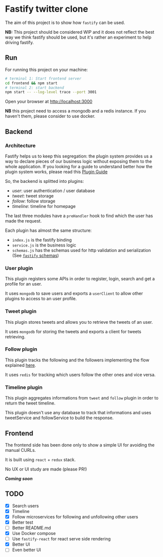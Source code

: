# Fastify twitter clone

The aim of this project is to show how `fastify` can be used.

**NB:** This project should be considered WIP and it does not reflect the best way we think fastify should be used, but it's rather an experiment to help driving fastify.

## Run

For running this project on your machine:
```bash
# terminal 1: Start frontend server
cd frontend && npm start
# terminal 2: start backend
npm start -- --log-level trace --port 3001
```

Open your browser at [http://localhost:3000](http://localhost:3000)

**NB** this project need to access a mongodb and a redis instance. If you haven't them, please consider to use docker.

## Backend

### Architecture

Fastify helps us to keep this segregation: the plugin system provides us a way to declare pieces of our business logic without exposing them to the whole application. If you looking for a guide to understand better how the plugin system works, please read this [Plugin Guide](https://www.fastify.dev/docs/latest/Plugins-Guide/)

So, the backend is splitted into plugins:
- *user*: user authentication / user database
- *tweet*: tweet storage
- *follow*: follow storage
- *timeline*: timeline for homepage

The last three modules have a `preHandler` hook to find which the user has made the request.

Each plugin has almost the same structure:
- `index.js` is the fastify binding
- `service.js` is the business logic
- `schemas.js` has the schemas used for http validation and serialization (See [`fastify` schemas](https://www.fastify.dev/docs/latest/Validation-and-Serialization/))

### User plugin

This plugin registers some APIs in order to register, login, search and get a profile for an user.

It uses `mongodb` to save users and exports a `userClient` to allow other plugins to access to an user profile.

### Tweet plugin

This plugin stores tweets and allows you to retrieve the tweets of an user.

It uses `mongodb` for storing the tweets and exports a client for tweets retrieving.

### Follow plugin

This plugin tracks the following and the followers implementing the flow explained [here](https://redis.io/topics/twitter-clone).

It uses `redis` for tracking which users follow the other ones and vice versa.

### Timeline plugin

This plugin aggregates informations from `tweet` and `follow` plugin in order to return the tweet timeline.

This plugin doesn't use any database to track that informations and uses tweetService and followService to build the response.

## Frontend

The frontend side has been done only to show a simple UI for avoiding the manual CURLs.

It is built using `react` + `redux` stack.

No UX or UI study are made (please PR!)

***Coming soon***

## TODO

- [x] Search users
- [x] Timeline
- [x] Follow microservices for following and unfollowing other users
- [x] Better test
- [ ] Better README.md
- [x] Use Docker compose
- [ ] Use `fastify-react` for react serve side rendering
- [x] Better UI
- [ ] Even better UI
